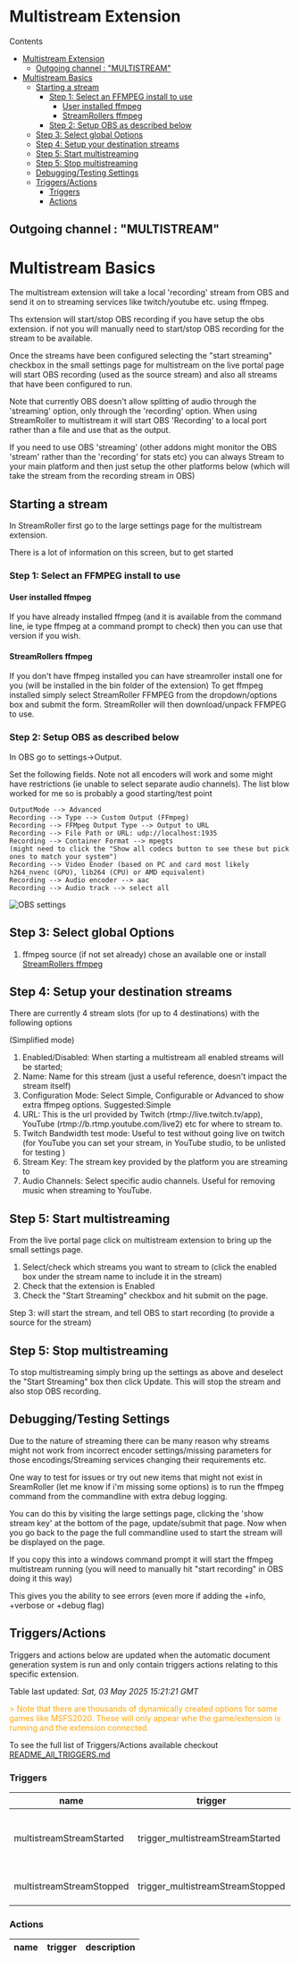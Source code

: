 <!-- this file will be auto updated for triggers and actions when the apidocs automatic
document builder is run.
To have the triggers and actions inserted do not remove the tags 'ReplaceTAGFor...' below
To run go to 'StreamRoller\docs\apidocs' and run 'node readmebuilder.mjs'
The script will parse files in the extensions directory looking for "triggersandactions ="
if found it will attempt to load hte file and use the exported 'triggersandactions' variable
to create the tables shown in the parsed README.md files
This was the only way I could find to autoupdate the triggers and actions lists
 -->
# Multistream Extension

Contents

- [Multistream Extension](#multistream-extension)
  - [Outgoing channel : "MULTISTREAM"](#outgoing-channel--multistream)
- [Multistream Basics](#multistream-basics)
  - [Starting a stream](#starting-a-stream)
    - [Step 1: Select an FFMPEG install to use](#step-1-select-an-ffmpeg-install-to-use)
      - [User installed ffmpeg](#user-installed-ffmpeg)
      - [StreamRollers ffmpeg](#streamrollers-ffmpeg)
    - [Step 2: Setup OBS as described below](#step-2-setup-obs-as-described-below)
  - [Step 3: Select global Options](#step-3-select-global-options)
  - [Step 4: Setup your destination streams](#step-4-setup-your-destination-streams)
  - [Step 5: Start multistreaming](#step-5-start-multistreaming)
  - [Step 5: Stop multistreaming](#step-5-stop-multistreaming)
  - [Debugging/Testing Settings](#debuggingtesting-settings)
  - [Triggers/Actions](#triggersactions)
    - [Triggers](#triggers)
    - [Actions](#actions)

## Outgoing channel : "MULTISTREAM"

# Multistream Basics

The multistream extension will take a local 'recording' stream from OBS and send it on to streaming services like twitch/youtube etc. using ffmpeg.

Ths extension will start/stop OBS recording if you have setup the obs extension. if not you will manually need to start/stop OBS recording for the stream to be available.

Once the streams have been configured selecting the "start streaming" checkbox in the small settings page for multistream on the live portal page will start OBS recording (used as the source stream) and also all streams that have been configured to run.

Note that currently OBS doesn't allow splitting of audio through the 'streaming' option, only through the 'recording' option. When using StreamRoller to multistream it will start OBS 'Recording' to a local port rather than a file and use that as the output.

If you need to use OBS 'streaming' (other addons might monitor the OBS 'stream' rather than the 'recording' for stats etc) you can always Stream to your main platform and then just setup the other platforms below (which will take the stream from the recording stream in OBS)

## Starting a stream

In StreamRoller first go to the large settings page for the multistream extension.

There is a lot of information on this screen, but to get started

### Step 1: Select an FFMPEG install to use

#### User installed ffmpeg

If you have already installed ffmpeg (and it is available from the command line, ie type ffmpeg at a command prompt to check) then you can use that version if you wish.

#### StreamRollers ffmpeg

If you don't have ffmpeg installed you can have streamroller install one for you (will be installed in the bin folder of the extension)
To get ffmpeg installed simply select StreamRoller FFMPEG from the dropdown/options box and submit the form. StreamRoller will then download/unpack FFMPEG to use.

### Step 2: Setup OBS as described below

In OBS go to settings->Output.

Set the following fields. Note not all encoders will work and some might have restrictions (ie unable to select separate audio channels). The list blow worked for me so is probably a good starting/test point

```text
OutputMode --> Advanced
Recording --> Type --> Custom Output (FFmpeg)
Recording --> FFMpeg Output Type --> Output to URL 
Recording --> File Path or URL: udp://localhost:1935
Recording --> Container Format --> mpegts
(might need to click the "Show all codecs button to see these but pick ones to match your system")
Recording --> Video Enoder (based on PC and card most likely h264_nvenc (GPU), lib264 (CPU) or AMD equivalent)
Recording --> Audio encoder --> aac
Recording --> Audio track --> select all
```

<img src="https://raw.githubusercontent.com/SilenusTA/StreamRoller/refs/heads/master/extensions/multistream/images/OBS_Settings.png" title="OBS settings" alt="OBS settings">

## Step 3: Select global Options

1) ffmpeg source (if not set already) chose an available one or install [StreamRollers ffmpeg](#streamrollers-ffmpeg)

## Step 4: Setup your destination streams

There are currently 4 stream slots (for up to 4 destinations) with the following options

(Simplified mode)

1) Enabled/Disabled: When starting a multistream all enabled streams will be started;
2) Name: Name for this stream (just a useful reference, doesn't impact the stream itself)
3) Configuration Mode: Select Simple, Configurable or Advanced to show extra ffmpeg options. Suggested:Simple
4) URL: This is the url provided by Twitch (rtmp://live.twitch.tv/app), YouTube (rtmp://b.rtmp.youtube.com/live2) etc for where to stream to.
5) Twitch Bandwidth test mode: Useful to test without going live on twitch (for YouTube you can set your stream, in YouTube studio, to be unlisted for testing )
6) Stream Key: The stream key provided by the platform you are streaming to
7) Audio Channels: Select specific audio channels. Useful for removing music when streaming to YouTube.

## Step 5: Start multistreaming

From the live portal page click on multistream extension to bring up the small settings page.

1) Select/check which streams you want to stream to (click the enabled box under the stream name to include it in the stream)
2) Check that the extension is Enabled
3) Check the "Start Streaming" checkbox and hit submit on the page.

Step 3: will start the stream, and tell OBS to start recording (to provide a source for the stream)

## Step 5: Stop multistreaming

To stop multistreaming simply bring up the settings as above and deselect the "Start Streaming" box then click Update. This will stop the stream and also stop OBS recording.

## Debugging/Testing Settings

Due to the nature of streaming there can be many reason why streams might not work from incorrect encoder settings/missing parameters for those encodings/Streaming services changing their requirements etc.

One way to test for issues or try out new items that might not exist in SreamRoller (let me know if i'm missing some options) is to run the ffmpeg command from the commandline with extra debug logging.

You can do this by visiting the large settings page, clicking the 'show stream key' at the bottom of the page, update/submit that page. Now when you go back to the page the full commandline used to start the stream will be displayed on the page.

If you copy this into a windows command prompt it will start the ffmpeg multistream running (you will need to manually hit "start recording" in OBS doing it this way)

This gives you the ability to see errors (even more if adding the +info, +verbose or +debug flag)

## Triggers/Actions



Triggers and actions below are updated when the automatic document generation system is run and only contain triggers actions relating to this specific extension.

Table last updated: *Sat, 03 May 2025 15:21:21 GMT*

<div style='color:orange'>> Note that there are thousands of dynamically created options for some games like MSFS2020. These will only appear whe the game/extension is running and the extension connected.</div>

To see the full list of Triggers/Actions available checkout [README_All_TRIGGERS.md](https://github.com/SilenusTA/StreamRoller/blob/master/README_All_TRIGGERS.md)

### Triggers

| name | trigger | description |
| --- | --- | --- |
| multistreamStreamStarted | trigger_multistreamStreamStarted | A Stream has been started to the destination |
| multistreamStreamStopped | trigger_multistreamStreamStopped | A Stream has been stopped |


### Actions

| name | trigger | description |
| --- | --- | --- |

